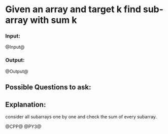 # Given an array and target k find sub-array with sum k 

### Input:
@Input@
### Output:
@Output@


## Possible Questions to ask:


## Explanation:
consider all subarrays one by one and check the sum of every subarray. 

@CPP@
@PY3@
